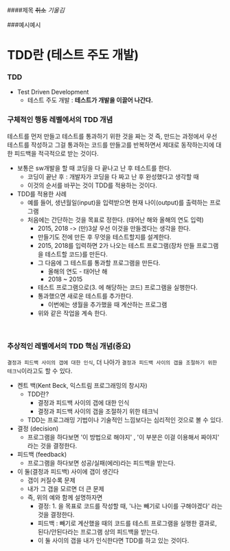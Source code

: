 ####제목
~~취소~~
_기울김_

###예시예시
# TDD란 (테스트 주도 개발)

### TDD
- Test Driven Development
  - 테스트 주도 개발 : **테스트가 개발을 이끌어 나간다.**

### 구체적인 행동 레벨에서의 TDD 개념
테스트를 먼저 만들고 테스트를 통과하기 위한 것을 짜는 것 즉, 만드는 과정에서 우선 테스트를 작성하고 그걸 통과하는 코드를 만들고를 반복하면서 제대로 동작하는지에 대한 피드백을 적극적으로 받는 것이다.

- 보통은 sw개발을 할 때 코딩을 다 끝나고 난 후 테스트를 한다.
  - 코딩이 끝난 후 : 개발자가 코딩을 다 짜고 난 후 완성했다고 생각할 때
  - 이것의 순서를 바꾸는 것이 TDD를 적용하는 것이다.
- TDD를 적용한 사례
  - 예를 들어, 생년월일(input)을 입력받으면 현재 나이(output)를 출력하는 프로그램
  - 처음에는 간단하는 것을 목표로 정한다. (태어난 해와 올해의 연도 입력)
    - 2015, 2018 -> (만)3살 우선 이것을 만들겠다는 생각을 한다.
    - 만들기도 전에 만든 후 무엇을 테스트할지를 설계한다.
    - 2015, 2018를 입력하면 2가 나오는 테스트 프로그램(장차 만들 프로그램을 테스트할 코드)를 만든다.
    - 그 다음에 그 테스트를 통과할 프로그램을 만든다.
      - 올해의 연도 - 태어난 해
      - 2018 ~ 2015
    - 테스트 프로그램으로(3. 에 해당하는 코드) 프로그램을 실행한다.
    - 통과했으면 새로운 테스트를 추가한다.
      - 이번에는 생월을 추가했을 때 계산하는 프로그램
    - 위와 같은 작업을 계속 한다.


<br>

### 추상적인 레벨에서의 TDD 핵심 개념(중요)
`결정과 피드백 사이의 갭에 대한 인식`, 더 나아가 `결정과 피드백 사이의 갭을 조절하기 위한 테크닉`이라고도 할 수 있다.

- 켄트 백(Kent Beck, 익스트림 프로그래밍의 창시자)
  - TDD란?
    - 결정과 피드백 사이의 갭에 대한 인식
    - 결정과 피드백 사이의 갭을 조절하기 위한 테크닉
  - TDD는 프로그래밍 기법이나 기술적인 느낌보다는 심리적인 것으로 볼 수 있다.
- 결정 (decision)
  - 프로그램을 하다보면 '이 방법으로 해야지' , '이 부분은 이걸 이용해서 짜야지' 라는 것을 결정한다.
- 피드백 (feedback)
  - 프로그램을 하다보면 성공/실패(에러)라는 피드백을 받는다.
- 이 둘(결정과 피드백) 사이에 갭이 생긴다
  - 갭이 커질수록 문제
  - 내가 그 갭을 모르면 더 큰 문제
  - 즉, 위의 예와 함께 설명하자면
    - 결정: 1. 을 목표로 코드를 작성할 때, '나는 빼기로 나이를 구해야겠다' 라는 것을 결정한다.
    - 피드백 : 빼기로 계산했을 때의 코드를 테스트 프로그램을 실행한 결과로, 된다/안된다라는 프로그램 상의 피드백을 받는다.
    - 이 둘 사이의 갭을 내가 인식한다면 TDD를 하고 있는 것이다.
